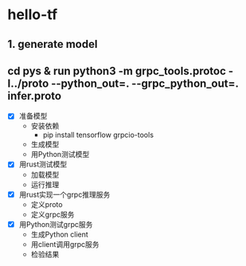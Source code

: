 # hello-tf

## 1. generate model

## cd pys & run python3 -m grpc_tools.protoc -I../proto --python_out=. --grpc_python_out=. infer.proto

* [x] 准备模型
  * 安装依赖
    * pip install tensorflow grpcio-tools
  * 生成模型
  * 用Python测试模型
* [x] 用rust测试模型
  * 加载模型
  * 运行推理
* [x] 用rust实现一个grpc推理服务
  * 定义proto
  * 定义grpc服务
* [x] 用Python测试grpc服务
  * 生成Python client
  * 用client调用grpc服务
  * 检验结果
